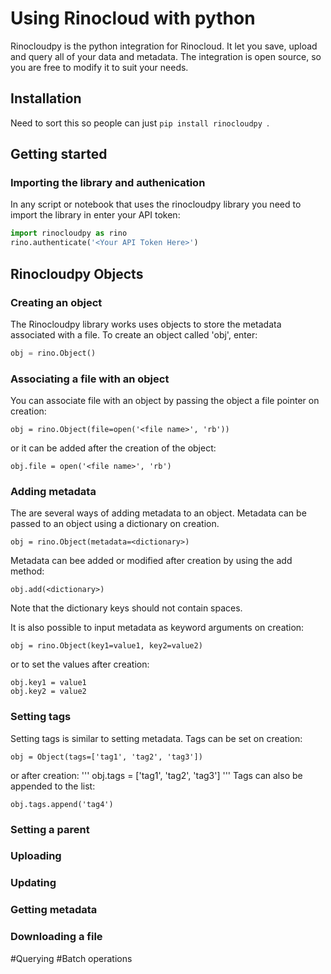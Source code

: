 # Using Rinocloud with python

Rinocloudpy is the python integration for Rinocloud. It let you save, upload and query all of your data and metadata. The integration is open source, so you are free to modify it to suit your needs.

## Installation
Need to sort this so people can just ```pip install rinocloudpy ```.

## Getting started
### Importing the library and authenication 
In any script or notebook that uses the rinocloudpy library you need to import the library in enter your API token:
```python
import rinocloudpy as rino
rino.authenticate('<Your API Token Here>')
```
## Rinocloudpy Objects
### Creating an object
The Rinocloudpy library works uses objects to store the metadata associated with a file. To create an object called 'obj', enter:
```python
obj = rino.Object()
```
### Associating a file with an object
You can associate file with an object by passing the object a file pointer on creation:
```
obj = rino.Object(file=open('<file name>', 'rb'))
```
or it can be added after the creation of the object:
```
obj.file = open('<file name>', 'rb')
```

### Adding metadata
The are several ways of adding metadata to an object. Metadata can be passed to an object using a dictionary on creation.
```
obj = rino.Object(metadata=<dictionary>)
```
Metadata can bee added or modified after creation by using the add method:
```
obj.add(<dictionary>)
```
Note that the dictionary keys should not contain spaces.

It is also possible to input metadata as keyword arguments on creation:
```
obj = rino.Object(key1=value1, key2=value2)
```
or to set the values after creation:
```
obj.key1 = value1
obj.key2 = value2
```

### Setting tags
Setting tags is similar to setting metadata. Tags can be set on creation:
```
obj = Object(tags=['tag1', 'tag2', 'tag3'])
```
or after creation:
'''
obj.tags = ['tag1', 'tag2', 'tag3']
'''
Tags can also be appended to the list:
```
obj.tags.append('tag4')
```

### Setting a parent
### Uploading
### Updating
### Getting metadata
### Downloading a file

#Querying
#Batch operations








